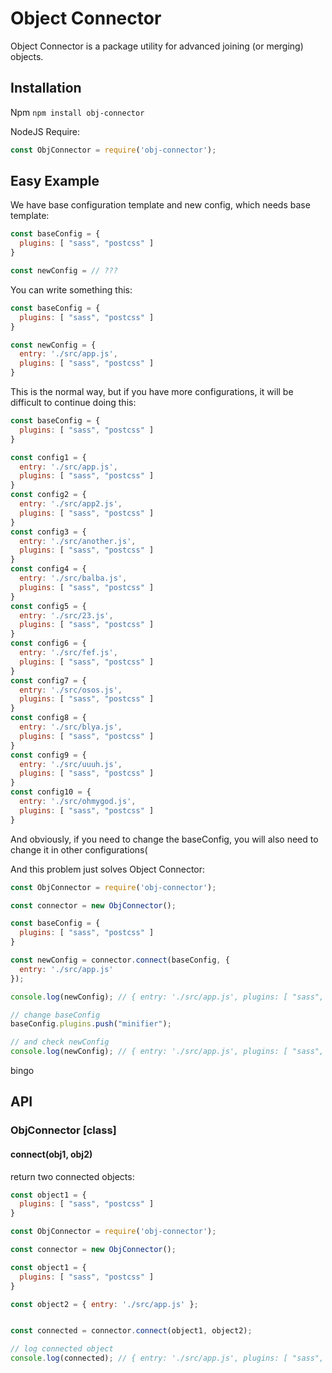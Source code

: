 # Object Connector

Object Connector is a package utility for advanced joining (or merging) objects.

## Installation
Npm
`npm install obj-connector`

NodeJS Require:
```javascript 
const ObjConnector = require('obj-connector');
```

## Easy Example
We have base configuration template and new config, which needs base template:
```javascript
const baseConfig = {
  plugins: [ "sass", "postcss" ]
}

const newConfig = // ???
```
You can write something this:
```javascript
const baseConfig = {
  plugins: [ "sass", "postcss" ]
}

const newConfig = {
  entry: './src/app.js',
  plugins: [ "sass", "postcss" ]
}
```
This is the normal way, but if you have more configurations, it will be difficult to continue doing this:
```javascript
const baseConfig = {
  plugins: [ "sass", "postcss" ]
}

const config1 = {
  entry: './src/app.js',
  plugins: [ "sass", "postcss" ]
}
const config2 = {
  entry: './src/app2.js',
  plugins: [ "sass", "postcss" ]
}
const config3 = {
  entry: './src/another.js',
  plugins: [ "sass", "postcss" ]
}
const config4 = {
  entry: './src/balba.js',
  plugins: [ "sass", "postcss" ]
}
const config5 = {
  entry: './src/23.js',
  plugins: [ "sass", "postcss" ]
}
const config6 = {
  entry: './src/fef.js',
  plugins: [ "sass", "postcss" ]
}
const config7 = {
  entry: './src/osos.js',
  plugins: [ "sass", "postcss" ]
}
const config8 = {
  entry: './src/blya.js',
  plugins: [ "sass", "postcss" ]
}
const config9 = {
  entry: './src/uuuh.js',
  plugins: [ "sass", "postcss" ]
}
const config10 = {
  entry: './src/ohmygod.js',
  plugins: [ "sass", "postcss" ]
}
```
And obviously, if you need to change the baseConfig, you will also need to change it in other configurations(

And this problem just solves Object Connector:
```javascript
const ObjConnector = require('obj-connector');

const connector = new ObjConnector();

const baseConfig = {
  plugins: [ "sass", "postcss" ]
}

const newConfig = connector.connect(baseConfig, {
  entry: './src/app.js'
});

console.log(newConfig); // { entry: './src/app.js', plugins: [ "sass", "postcss" ] }

// change baseConfig
baseConfig.plugins.push("minifier");

// and check newConfig
console.log(newConfig); // { entry: './src/app.js', plugins: [ "sass", "postcss", "minifier" ] }
```
bingo

## API

### ObjConnector [class]
#### connect(obj1, obj2)
return two connected objects:
```javascript
const object1 = {
  plugins: [ "sass", "postcss" ]
}

const ObjConnector = require('obj-connector');

const connector = new ObjConnector();

const object1 = {
  plugins: [ "sass", "postcss" ]
}

const object2 = { entry: './src/app.js' };


const connected = connector.connect(object1, object2);

// log connected object
console.log(connected); // { entry: './src/app.js', plugins: [ "sass", "postcss" ] }
```
